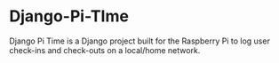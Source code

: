 # Django-Pi-TIme

Django Pi Time is a Django project built for the Raspberry Pi to log user check-ins and check-outs on a local/home network.
